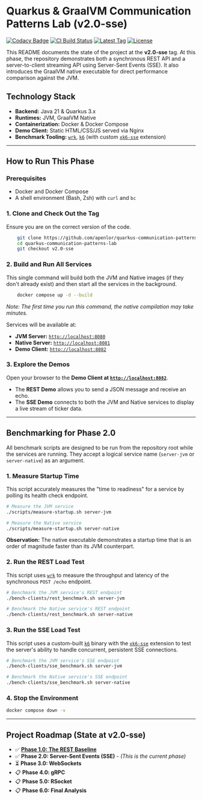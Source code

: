 # Quarkus & GraalVM Communication Patterns Lab (v2.0-sse)

[![Codacy Badge](https://app.codacy.com/project/badge/Grade/33df58ded13c4bf39ef8bc99670b7570)](https://app.codacy.com/gh/apenlor/quarkus-communication-patterns-lab/dashboard?utm_source=gh&utm_medium=referral&utm_content=&utm_campaign=Badge_grade)
[![CI Build Status](https://github.com/apenlor/quarkus-communication-patterns-lab/actions/workflows/ci.yml/badge.svg)](https://github.com/apenlor/quarkus-communication-patterns-lab/actions/workflows/ci.yml)
[![Latest Tag](https://img.shields.io/github/v/tag/apenlor/quarkus-communication-patterns-lab)](https://github.com/apenlor/quarkus-communication-patterns-lab/tags)
[![License](https://img.shields.io/badge/License-MIT-blue.svg)](https://opensource.org/licenses/MIT)

This README documents the state of the project at the **v2.0-sse** tag. At this phase, the repository demonstrates both
a synchronous REST API and a server-to-client streaming API using Server-Sent Events (SSE). It also introduces the
GraalVM native executable for direct performance comparison against the JVM.

## Technology Stack

- **Backend:** Java 21 & Quarkus 3.x
- **Runtimes:** JVM, GraalVM Native
- **Containerization:** Docker & Docker Compose
- **Demo Client:** Static HTML/CSS/JS served via Nginx
- **Benchmark Tooling:** [`wrk`](https://github.com/wg/wrk), [`k6`](https://github.com/grafana/k6) (with custom [
  `xk6-sse`](https://github.com/phymbert/xk6-sse) extension)

---

## How to Run This Phase

### Prerequisites

- Docker and Docker Compose
- A shell environment (Bash, Zsh) with `curl` and `bc`

### 1. Clone and Check Out the Tag

Ensure you are on the correct version of the code.

```bash
	git clone https://github.com/apenlor/quarkus-communication-patterns-lab.git
	cd quarkus-communication-patterns-lab
	git checkout v2.0-sse
```

### 2. Build and Run All Services

This single command will build both the JVM and Native images (if they don't already exist) and then start all the
services in the background.

```bash
	docker compose up -d --build
```

*Note: The first time you run this command, the native compilation may take minutes.*

Services will be available at:

- **JVM Server:** [`http://localhost:8080`](http://localhost:8080)
- **Native Server:** [`http://localhost:8081`](http://localhost:8081)
- **Demo Client:** [`http://localhost:8082`](http://localhost:8082)

### 3. Explore the Demos

Open your browser to the **Demo Client at [`http://localhost:8082`](http://localhost:8082)**.

- The **REST Demo** allows you to send a JSON message and receive an echo.
- The **SSE Demo** connects to both the JVM and Native services to display a live stream of ticker data.

---

## Benchmarking for Phase 2.0

All benchmark scripts are designed to be run from the repository root while the services are running. They accept a
logical service name (`server-jvm` or `server-native`) as an argument.

### 1. Measure Startup Time

This script accurately measures the "time to readiness" for a service by polling its health check endpoint.

```bash
# Measure the JVM service
./scripts/measure-startup.sh server-jvm

# Measure the Native service
./scripts/measure-startup.sh server-native
```

**Observation:** The native executable demonstrates a startup time that is an order of magnitude faster than its JVM
counterpart.

### 2. Run the REST Load Test

This script uses [`wrk`](https://github.com/wg/wrk) to measure the throughput and latency of the synchronous
`POST /echo` endpoint.

```bash
# Benchmark the JVM service's REST endpoint
./bench-clients/rest_benchmark.sh server-jvm

# Benchmark the Native service's REST endpoint
./bench-clients/rest_benchmark.sh server-native
```

### 3. Run the SSE Load Test

This script uses a custom-built [`k6`](https://github.com/grafana/k6) binary with the [
`xk6-sse`](https://github.com/phymbert/xk6-sse) extension to test the server's ability to handle
concurrent, persistent SSE connections.

```bash
# Benchmark the JVM service's SSE endpoint
./bench-clients/sse_benchmark.sh server-jvm

# Benchmark the Native service's SSE endpoint
./bench-clients/sse_benchmark.sh server-native
```

### 4. Stop the Environment

```bash
docker compose down -v
```

---

## Project Roadmap (State at v2.0-sse)

- ✅ **[Phase 1.0: The REST Baseline](https://github.com/apenlor/quarkus-communication-patterns-lab/tree/v1.0-rest)**
- ✅ **Phase 2.0: Server-Sent Events (SSE)** - *(This is the current phase)*
- ⏳ **Phase 3.0: WebSockets**
- 📋 **Phase 4.0: gRPC**
- 📋 **Phase 5.0: RSocket**
- 📋 **Phase 6.0: Final Analysis**